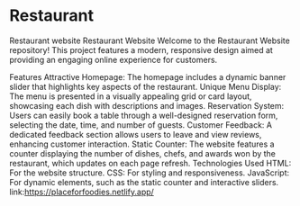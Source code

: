 # Restaurant
Restaurant website
Restaurant Website
Welcome to the Restaurant Website repository! This project features a modern, responsive design aimed at providing an engaging online experience for customers.

Features
Attractive Homepage: The homepage includes a dynamic banner slider that highlights key aspects of the restaurant.
Unique Menu Display: The menu is presented in a visually appealing grid or card layout, showcasing each dish with descriptions and images.
Reservation System: Users can easily book a table through a well-designed reservation form, selecting the date, time, and number of guests.
Customer Feedback: A dedicated feedback section allows users to leave and view reviews, enhancing customer interaction.
Static Counter: The website features a counter displaying the number of dishes, chefs, and awards won by the restaurant, which updates on each page refresh.
Technologies Used
HTML: For the website structure.
CSS: For styling and responsiveness.
JavaScript: For dynamic elements, such as the static counter and interactive sliders.
link:https://placeforfoodies.netlify.app/
